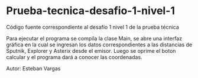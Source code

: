 # Prueba-tecnica-desafio-1-nivel-1
Código fuente correspondiente al desafío 1 nivel 1 de la prueba técnica

Para ejecutar el programa se compila la clase Main, se abre una interfaz gráfica en la cual se ingresan los datos correspondientes a las distancias de Sputnik, Explorer y Asterix desde el emisor. Luego se oprime el boton calcular y el programa dará a conocer las coordenadas.

Autor: Esteban Vargas
